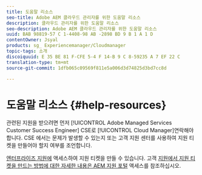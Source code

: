 ```yaml
---
title: 도움말 리소스
seo-title: Adobe AEM 클라우드 관리자를 위한 도움말 리소스
description: 클라우드 관리자를 위한 도움말 리소스
seo-description: Adobe AEM 클라우드 관리자를 위한 도움말 리소스
uuid: BAB 98819-57 C 1-4408-98 AB -2898 BD 9 B 1 A 1 D
contentOwner: Jsyal
products: sg_ Experiencemanager/Cloudmanager
topic-tags: 소개
discoiquuid: E 35 BE 81 F-CFE 5-4 F 14-B 9 C 8-59235 A 7 EF 22 C
translation-type: tm+mt
source-git-commit: 1dfb065c09569f811e5a006d3d74825d3bd7cc8d

---
```



# 도움말 리소스 {#help-resources}

관련된 지원을 받으려면 먼저 [!UICONTROL Adobe Managed Services Customer Success Engineer] CSE로 [!UICONTROL Cloud Manager]연락해야 합니다. CSE 에서는 문제가 발생할 수 있는지 또는 고객 지원 센터를 사용하여 지원 티켓을 만들어야 할지 여부를 조언합니다.

[엔터프라이즈 지원에](https://helpx.adobe.com/contact/enterprise-support.ec.html) 액세스하여 지원 티켓을 만들 수 있습니다. 고객 [지원에서 지원 티켓을 만드는 방법에 대한 자세한 내용은 AEM 지원 포털](https://help.adobe.com/experience-manager/kb/accessing-aem-support-portal.html) 액세스를 참조하십시오.
